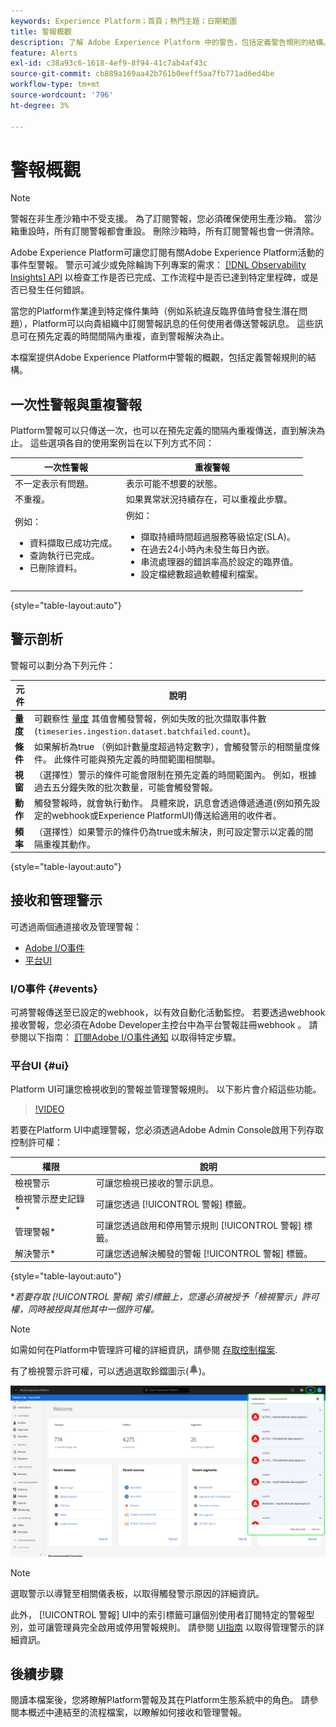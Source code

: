 ```yaml
---
keywords: Experience Platform；首頁；熱門主題；日期範圍
title: 警報概觀
description: 了解 Adobe Experience Platform 中的警告，包括定義警告規則的結構。
feature: Alerts
exl-id: c38a93c6-1618-4ef9-8f94-41c7ab4af43c
source-git-commit: cb889a169aa42b761b0eeff5aa7fb771ad6ed4be
workflow-type: tm+mt
source-wordcount: '796'
ht-degree: 3%

---
```


# 警報概觀

>[!NOTE]
>
>警報在非生產沙箱中不受支援。 為了訂閱警報，您必須確保使用生產沙箱。 當沙箱重設時，所有訂閱警報都會重設。 刪除沙箱時，所有訂閱警報也會一併清除。

Adobe Experience Platform可讓您訂閱有關Adobe Experience Platform活動的事件型警報。 警示可減少或免除輪詢下列專案的需求： [[!DNL Observability Insights] API](../api/overview.md) 以檢查工作是否已完成、工作流程中是否已達到特定里程碑，或是否已發生任何錯誤。

當您的Platform作業達到特定條件集時（例如系統違反臨界值時會發生潛在問題），Platform可以向貴組織中訂閱警報訊息的任何使用者傳送警報訊息。 這些訊息可在預先定義的時間間隔內重複，直到警報解決為止。

本檔案提供Adobe Experience Platform中警報的概觀，包括定義警報規則的結構。

## 一次性警報與重複警報

Platform警報可以只傳送一次，也可以在預先定義的間隔內重複傳送，直到解決為止。 這些選項各自的使用案例旨在以下列方式不同：

| 一次性警報 | 重複警報 |
| --- | --- |
| 不一定表示有問題。 | 表示可能不想要的狀態。 |
| 不重複。 | 如果異常狀況持續存在，可以重複此步驟。 |
| 例如：<ul><li>資料擷取已成功完成。</li><li>查詢執行已完成。</li><li>已刪除資料。</li></ul> | 例如：<ul><li>擷取持續時間超過服務等級協定(SLA)。</li><li>在過去24小時內未發生每日內嵌。</li><li>串流處理器的錯誤率高於設定的臨界值。</li><li>設定檔總數超過軟體權利檔案。</li></ul> |

{style="table-layout:auto"}

## 警示剖析

警報可以劃分為下列元件：

| 元件 | 說明 |
| --- | --- |
| **量度** | 可觀察性 [量度](../api/metrics.md#available-metrics) 其值會觸發警報，例如失敗的批次擷取事件數(`timeseries.ingestion.dataset.batchfailed.count`)。 |
| **條件** | 如果解析為true （例如計數量度超過特定數字），會觸發警示的相關量度條件。 此條件可能與預先定義的時間範圍相關聯。 |
| **視窗** | （選擇性）警示的條件可能會限制在預先定義的時間範圍內。 例如，根據過去五分鐘失敗的批次數量，可能會觸發警報。 |
| **動作** | 觸發警報時，就會執行動作。 具體來說，訊息會透過傳遞通道(例如預先設定的webhook或Experience PlatformUI)傳送給適用的收件者。 |
| **頻率** | （選擇性）如果警示的條件仍為true或未解決，則可設定警示以定義的間隔重複其動作。 |

{style="table-layout:auto"}

## 接收和管理警示

可透過兩個通道接收及管理警報：

* [Adobe I/O事件](#events)
* [平台UI](#ui)

### I/O事件 {#events}

可將警報傳送至已設定的webhook，以有效自動化活動監控。 若要透過webhook接收警報，您必須在Adobe Developer主控台中為平台警報註冊webhook 。 請參閱以下指南： [訂閱Adobe I/O事件通知](./subscribe.md) 以取得特定步驟。

### 平台UI {#ui}

Platform UI可讓您檢視收到的警報並管理警報規則。 以下影片會介紹這些功能。

>[!VIDEO](https://video.tv.adobe.com/v/336218?quality=12&learn=on)

若要在Platform UI中處理警報，您必須透過Adobe Admin Console啟用下列存取控制許可權：

| 權限 | 說明 |
| --- | --- |
| 檢視警示 | 可讓您檢視已接收的警示訊息。 |
| 檢視警示歷史記錄* | 可讓您透過 [!UICONTROL 警報] 標籤。 |
| 管理警報* | 可讓您透過啟用和停用警示規則 [!UICONTROL 警報] 標籤。 |
| 解決警示* | 可讓您透過解決觸發的警報 [!UICONTROL 警報] 標籤。 |

{style="table-layout:auto"}

**若要存取 [!UICONTROL 警報] 索引標籤上，您還必須被授予「檢視警示」許可權，同時被授與其他其中一個許可權。*

>[!NOTE]
>
>如需如何在Platform中管理許可權的詳細資訊，請參閱 [存取控制檔案](../../access-control/ui/overview.md).

有了檢視警示許可權，可以透過選取鈴鐺圖示(![鈴鐺圖示](../images/alerts/overview/icon.png))。

![](../images/alerts/overview/ui.png)

>[!NOTE]
>
> 選取警示以導覽至相關儀表板，以取得觸發警示原因的詳細資訊。

此外， [!UICONTROL 警報] UI中的索引標籤可讓個別使用者訂閱特定的警報型別，並可讓管理員完全啟用或停用警報規則。 請參閱 [UI指南](./ui.md) 以取得管理警示的詳細資訊。

## 後續步驟

閱讀本檔案後，您將瞭解Platform警報及其在Platform生態系統中的角色。 請參閱本概述中連結至的流程檔案，以瞭解如何接收和管理警報。

